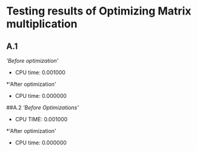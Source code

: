 # Testing results of Optimizing Matrix multiplication


## A.1
*'Before optimization'*
- CPU time: 0.001000

*'After optimization'
- CPU time: 0.000000

##A.2
*'Before Optimizations'*
- CPU TIME: 0.001000

*'After optimization'
- CPU time: 0.000000